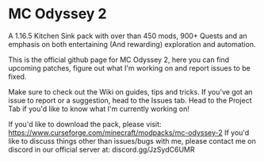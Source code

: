# MC Odyssey 2

A 1.16.5 Kitchen Sink pack with over than 450 mods, 900+ Quests and an emphasis on both entertaining (And rewarding) exploration and automation.

This is the official github page for MC Odyssey 2, here you can find upcoming patches, figure out what I'm working on and report issues to be fixed. 

Make sure to check out the Wiki on guides, tips and tricks.
If you've got an issue to report or a suggestion, head to the Issues tab.
Head to the Project Tab if you'd like to know what I'm currently working on!

If you'd like to download the pack, please visit: https://www.curseforge.com/minecraft/modpacks/mc-odyssey-2
If you'd like to discuss things other than issues/bugs with me, please contact me on discord in our official server at: discord.gg/JzSydC6UMR
